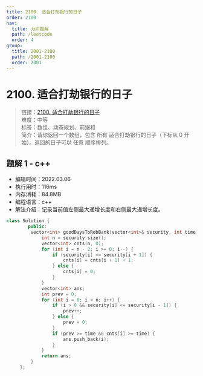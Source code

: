 ```yaml
---
title: 2100. 适合打劫银行的日子
order: 2100
nav:
  title: 力扣题解
  path: /leetcode
  order: 4
group:
  title: 2001-2100
  path: /2001-2100
  order: 2001
---
```


# 2100. 适合打劫银行的日子
    
> 链接：[2100. 适合打劫银行的日子](https://leetcode-cn.com/problems/find-good-days-to-rob-the-bank/)  
> 难度：中等  
> 标签：数组、动态规划、前缀和  
> 简介：请你返回一个数组，包含 所有 适合打劫银行的日子（下标从 0 开始）。返回的日子可以 任意 顺序排列。
      
## 题解 1 - c++
- 编辑时间：2022.03.06
- 执行用时：116ms
- 内存消耗：84.8MB
- 编程语言：c++
- 解法介绍：记录当前值左侧最大递增长度和右侧最大递增长度。
```c++
class Solution {
        public:
         vector<int> goodDaysToRobBank(vector<int>& security, int time) {
             int n = security.size();
             vector<int> cnts(n, 0);
             for (int i = n - 2; i >= 0; i--) {
                 if (security[i] <= security[i + 1]) {
                     cnts[i] = cnts[i + 1] + 1;
                 } else {
                     cnts[i] = 0;
                 }
             }
             vector<int> ans;
             int prev = 0;
             for (int i = 0; i < n; i++) {
                 if (i > 0 && security[i] <= security[i - 1]) {
                     prev++;
                 } else {
                     prev = 0;
                 }
                 if (prev >= time && cnts[i] >= time) {
                     ans.push_back(i);
                 }
             }
             return ans;
         }
     };
```

      